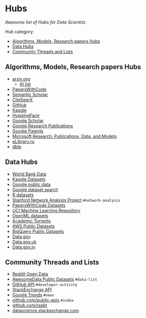 # Hubs

_Awesome list of Hubs for Data Scientist._

Hub category:

- [Algorithms, Models, Research papers Hubs](#algorithms-models-research-papers-hubs)
- [Data Hubs](#data-hubs)
- [Community Threads and Lists](#community-threads-and-lists)

## Algorithms, Models, Research papers Hubs

- [arxiv.org](https://arxiv.org/)
  - [AI list](https://arxiv.org/list/cs.AI/recent)
- [PapersWithCode](https://www.paperswithcode.com/)
- [Semantic Scholar](https://www.semanticscholar.org/)
- [CiteSeerX](https://citeseerx.ist.psu.edu/)
- [GitHub](https://github.com/)
- [Kaggle](https://www.kaggle.com/)
- [HuggingFace](https://huggingface.co/)
- [Google Scholar](https://scholar.google.com)
- [Google Research Publications](https://research.google/pubs/)
- [Google Patents](https://patents.google.com/)
- [Microsoft Research: Publications, Data, and Models](https://www.microsoft.com/en-us/research/tools/)
- [eLibrary.ru](https://www.elibrary.ru/defaultx.asp)
- [dblp](https://dblp.uni-trier.de/)

## Data Hubs

- [World Bank Data](https://data.worldbank.org/)
- [Kaggle Datasets](https://www.kaggle.com/datasets)
- [Google public data](https://www.google.com/publicdata/directory)
- [Google dataset search](https://datasetsearch.research.google.com/)
- [R datasets](https://vincentarelbundock.github.io/Rdatasets/datasets.html)
- [Stanford Network Analysis Project](http://snap.stanford.edu/index.html) `#network-analysis`
- [PapersWithCode Datasets](https://www.paperswithcode.com/datasets)
- [UCI Machine Learning Repository](https://archive.ics.uci.edu/datasets)
- [OpenML datasets](https://www.openml.org/search?type=data&sort=runs&status=active)
- [Academic Torrents](https://academictorrents.com/)
- [AWS Public Datasets](https://registry.opendata.aws/)
- [BigQuery Public Datasets](https://cloud.google.com/bigquery/public-data/)
- [Data.gov](https://www.data.gov/)
- [Data.gov.uk](https://data.gov.uk/)
- [Data.gov.in](https://data.gov.in/)

## Community Threads and Lists

- [Reddit Open Data](https://www.reddit.com/r/opendata/)
- [AwesomeData Public Datasets](https://github.com/awesomedata/awesome-public-datasets) `#data-list`
- [GitHub API](https://docs.github.com/en/rest/overview) `#developer-activity`
- [StackExchange API](https://api.stackexchange.com/docs)
- [Google Trends](https://trends.google.com/) `#news`
- [github.com/public-apis](https://github.com/public-apis/public-apis) `#index`
- [github.com/rasbt](https://github.com/rasbt/pattern_classification/blob/master/resources/dataset_collections.md)
- [datascience.stackexchange.com](https://datascience.stackexchange.com/)
